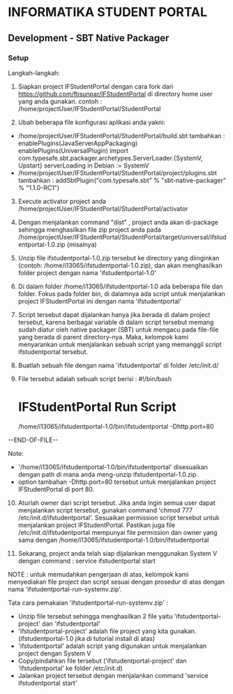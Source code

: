 # INFORMATIKA STUDENT PORTAL

## Development - SBT Native Packager

### Setup

Langkah-langkah:

1. Siapkan project IFStudentPortal dengan cara fork dari https://github.com/ftisunpar/IFStudentPortal di directory home user yang anda gunakan. contoh : /home/projectUser/IFStudentPortal/StudentPortal

2. Ubah beberapa file konfigurasi aplikasi anda yakni:
* /home/projectUser/IFStudentPortal/StudentPortal/build.sbt
	tambahkan :
		enablePlugins(JavaServerAppPackaging)
		enablePlugins(UniversalPlugin)
		import com.typesafe.sbt.packager.archetypes.ServerLoader.{SystemV, Upstart}
		serverLoading in Debian := SystemV
* /home/projectUser/IFStudentPortal/StudentPortal/project/plugins.sbt
	tambahkan :
		addSbtPlugin("com.typesafe.sbt" % "sbt-native-packager" % "1.1.0-RC1")
3. Execute activator project anda /home/projectUser/IFStudentPortal/StudentPortal/activator

4. Dengan menjalankan command "dist" , project anda akan di-package sehingga menghasilkan file zip project anda pada /home/projectUser/IFStudentPortal/StudentPortal/target/universal/ifstudentportal-1.0.zip (misalnya)

5. Unzip file ifstudentportal-1.0.zip tersebut ke directory yang diinginkan (contoh: /home/i13065/ifstudentportal-1.0.zip), dan akan menghasilkan folder project dengan nama 'ifstudentportal-1.0'

6. Di dalam folder /home/i13065/ifstudentportal-1.0 ada beberapa file dan folder. Fokus pada folder bin, di dalamnya ada script untuk menjalankan project IFStudentPortal ini dengan nama 'ifstudentportal'

7. Script tersebut dapat dijalankan hanya jika berada di dalam project tersebut, karena berbagai variable di dalam script tersebut memang sudah diatur oleh native packager (SBT) untuk mengacu pada file-file yang berada di parent directory-nya. Maka, kelompok kami menyarankan untuk menjalankan sebuah script yang memanggil script ifstudentportal tersebut.

8. Buatlah sebuah file dengan nama 'ifstudentportal' di folder /etc/init.d/

9. File tersebut adalah sebuah script berisi :
	#!/bin/bash
	# IFStudentPortal Run Script
	/home/i13065/ifstudentportal-1.0/bin/ifstudentportal -Dhttp.port=80

--END-OF-FILE--

Note:
* '/home/i13065/ifstudentportal-1.0/bin/ifstudentportal' disesuaikan dengan path di mana anda meng-unzip ifstudentportal-1.0.zip.
* option tambahan -Dhttp.port=80 tersebut untuk menjalankan project IFStudentPortal di port 80.

10. Aturlah owner dari script tersebut. Jika anda ingin semua user dapat menjalankan script tersebut, gunakan command 'chmod 777 /etc/init.d/ifstudentportal'. Sesuaikan permission script tersebut untuk menjalankan project IFStudentPortal. Pastikan juga file /etc/init.d/ifstudentportal mempunyai file permission dan owner yang sama dengan /home/i13065/ifstudentportal-1.0/bin/ifstudentportal

11. Sekarang, project anda telah siap dijalankan menggunakan System V dengan command : service ifstudentportal start



NOTE : untuk memudahkan pengerjaan di atas, kelompok kami menyediakan file project dan script sesuai dengan prosedur di atas dengan nama 'ifstudentportal-run-systemv.zip'.

Tata cara pemakaian 'ifstudentportal-run-systemv.zip' :
* Unzip file tersebut sehingga menghasilkan 2 file yaitu 'ifstudentportal-project' dan 'ifstudentportal'
* 'ifstudentportal-project' adalah file project yang kita gunakan. (ifstudentportal-1.0 jika di tutorial install di atas)
* 'ifstudentportal' adalah script yang digunakan untuk menjalankan project dengan System V
* Copy/pindahkan file tersebut ('ifstudentportal-project' dan 'ifstudentportal' ke folder /etc/init.d)
* Jalankan project tersebut dengan menjalankan command 'service ifstudentportal start'

